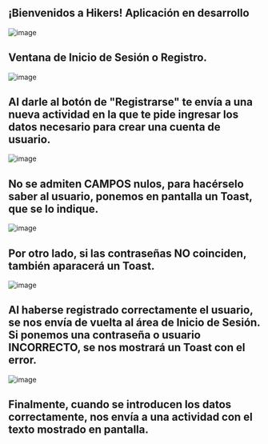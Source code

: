 ¡Bienvenidos a Hikers! Aplicación en desarrollo
----------------------------------------------------------------------------------------------------------------

![image](https://github.com/user-attachments/assets/72f63574-3112-4289-ba04-5ca183a1b882)

Ventana de Inicio de Sesión o Registro.
----------------------------------------------------------------------------------------------------------------

![image](https://github.com/user-attachments/assets/74a9125b-7c96-4392-bcb9-aa3efec9d19c)

Al darle al botón de "Registrarse" te envía a una nueva actividad en la que te pide ingresar los datos necesario para crear una cuenta de usuario.
----------------------------------------------------------------------------------------------------------------

![image](https://github.com/user-attachments/assets/794aefc9-d612-4548-bdb3-fbba99cd7b1b)

No se admiten CAMPOS nulos, para hacérselo saber al usuario, ponemos en pantalla un Toast, que se lo indique.
----------------------------------------------------------------------------------------------------------------

![image](https://github.com/user-attachments/assets/95d1f6cd-867d-4c50-97c5-bf011f25dab5)

Por otro lado, si las contraseñas NO coinciden, también aparacerá un Toast.
----------------------------------------------------------------------------------------------------------------

![image](https://github.com/user-attachments/assets/acf9bd7a-b7e9-48f5-a0fa-a0edf0ce4188)

Al haberse registrado correctamente el usuario, se nos envía de vuelta al área de Inicio de Sesión. Si ponemos una contraseña o usuario INCORRECTO, se nos mostrará un Toast con el error.
----------------------------------------------------------------------------------------------------------------

![image](https://github.com/user-attachments/assets/56f84bb5-25e4-4d10-87fa-beaeed5fffd9)

Finalmente, cuando se introducen los datos correctamente, nos envía a una actividad con el texto mostrado en pantalla.
----------------------------------------------------------------------------------------------------------------













